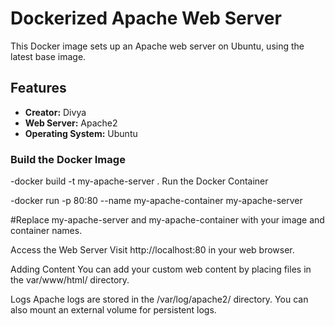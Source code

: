 # Dockerized Apache Web Server

This Docker image sets up an Apache web server on Ubuntu, using the latest base image.

## Features

- **Creator:** Divya
- **Web Server:** Apache2
- **Operating System:** Ubuntu


### Build the Docker Image


-docker build -t my-apache-server .
Run the Docker Container

-docker run -p 80:80 --name my-apache-container my-apache-server

#Replace my-apache-server and my-apache-container with your  image and container names.

Access the Web Server
Visit http://localhost:80 in your web browser.


Adding Content
You can add your custom web content by placing files in the var/www/html/ directory.

Logs
Apache logs are stored in the /var/log/apache2/ directory. You can also mount an external volume for persistent logs.
